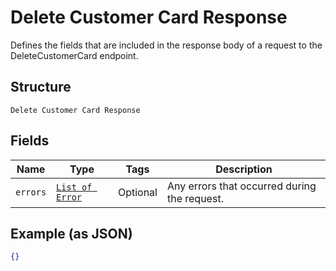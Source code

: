 
# Delete Customer Card Response

Defines the fields that are included in the response body of
a request to the DeleteCustomerCard endpoint.

## Structure

`Delete Customer Card Response`

## Fields

| Name | Type | Tags | Description |
|  --- | --- | --- | --- |
| `errors` | [`List of Error`](/doc/models/error.md) | Optional | Any errors that occurred during the request. |

## Example (as JSON)

```json
{}
```

